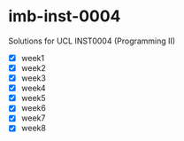 # imb-inst-0004
Solutions for UCL INST0004 (Programming II)

- [x] week1
- [x] week2
- [x] week3
- [x] week4
- [x] week5
- [x] week6
- [x] week7
- [x] week8
